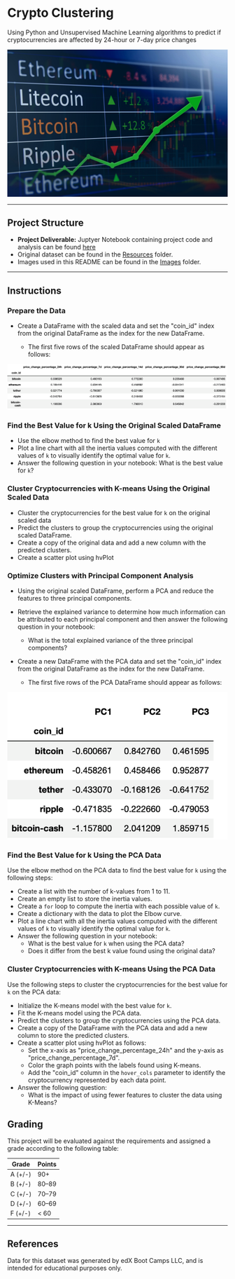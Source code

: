 # Crypto Clustering
Using Python and Unsupervised Machine Learning algorithms to predict if cryptocurrencies are affected by 24-hour or 7-day price changes  

![cryptocurrency photo](Images/cryptocurrencies-rising.jpg)
- - -
## Project Structure

- **Project Deliverable:** Juptyer Notebook containing project code and analysis can be found [here](Crypto_Clustering.ipynb)  
- Original dataset can be found in the [Resources](Resouces/crypto_market_data.csv) folder.  
- Images used in this README can be found in the [Images](Images/) folder.

- - -

## Instructions
### Prepare the Data

- Create a DataFrame with the scaled data and set the "coin_id" index from the original DataFrame as the index for the new DataFrame.

    - The first five rows of the scaled DataFrame should appear as follows:

![The first five rows of the scaled DataFrame](Images/scaled_DataFrame.png)

### Find the Best Value for k Using the Original Scaled DataFrame
- Use the elbow method to find the best value for `k`
- Plot a line chart with all the inertia values computed with the different values of `k` to visually identify the optimal value for `k`.
- Answer the following question in your notebook: What is the best value for `k`?
### Cluster Cryptocurrencies with K-means Using the Original Scaled Data

- Cluster the cryptocurrencies for the best value for `k` on the original scaled data
- Predict the clusters to group the cryptocurrencies using the original scaled DataFrame.
- Create a copy of the original data and add a new column with the predicted clusters.
- Create a scatter plot using hvPlot
### Optimize Clusters with Principal Component Analysis
- Using the original scaled DataFrame, perform a PCA and reduce the features to three principal components.

- Retrieve the explained variance to determine how much information can be attributed to each principal component and then answer the following question in your notebook:

    - What is the total explained variance of the three principal components?
- Create a new DataFrame with the PCA data and set the "coin_id" index from the original DataFrame as the index for the new DataFrame.

    - The first five rows of the PCA DataFrame should appear as follows:

![The first five rows of the PCA DataFrame](Images/PCA_DataFrame.png)
### Find the Best Value for k Using the PCA Data
Use the elbow method on the PCA data to find the best value for `k` using the following steps:

- Create a list with the number of k-values from 1 to 11.
- Create an empty list to store the inertia values.
- Create a `for` loop to compute the inertia with each possible value of `k`.
- Create a dictionary with the data to plot the Elbow curve.
- Plot a line chart with all the inertia values computed with the different values of `k` to visually identify the optimal value for `k`.
- Answer the following question in your notebook:
    - What is the best value for `k` when using the PCA data?
    - Does it differ from the best k value found using the original data?
### Cluster Cryptocurrencies with K-means Using the PCA Data
Use the following steps to cluster the cryptocurrencies for the best value for `k` on the PCA data:

- Initialize the K-means model with the best value for `k`.
- Fit the K-means model using the PCA data.
- Predict the clusters to group the cryptocurrencies using the PCA data.
- Create a copy of the DataFrame with the PCA data and add a new column to store the predicted clusters.
- Create a scatter plot using hvPlot as follows:
    - Set the x-axis as "price_change_percentage_24h" and the y-axis as "price_change_percentage_7d".
    - Color the graph points with the labels found using K-means.
    - Add the "coin_id" column in the `hover_cols` parameter to identify the cryptocurrency represented by each data point.
- Answer the following question:
    - What is the impact of using fewer features to cluster the data using K-Means?
## Grading
This project will be evaluated against the requirements and assigned a grade according to the following table:

|Grade|Points|
|-----|------|
|A (+/-)|90+|
|B (+/-)|80–89|
|C (+/-)|70–79|
|D (+/-)|60–69|
|F (+/-)|< 60|

- - -
## References
Data for this dataset was generated by edX Boot Camps LLC, and is intended for educational purposes only.